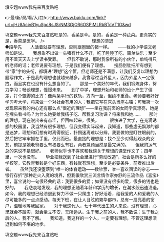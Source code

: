 填空题www我先来百度贴吧

👉最/新/观/看/入/口/👉http://www.baidu.com/link?url=jHz8AcivB1yuSpc8sJSrNM3GjOR6OSPiMLRbBTcVT1O&wd

填空题www我先来百度贴吧是的，香菜是草。是的，香菜是一种蔬菜。更真实的是，香菜是医学。
/>　　　　　　　　　　　理想的溃退　　　　　　　　　　　　　　　　　　　●段华先　　人活着就要有理想，否则跟圈里的猪一样。　　——我的小学语文老师如是说。　　我想象不出做一头猪有什么不好，吃了睡睡了吃，简单快乐；至少用不着天天去上学读书受罪。　　但我不敢说，那时我像所有的小伙伴，单纯得只听老师的话；老师说要有理想，于是我们便有了理想。　　搜肠刮肚把所有想到带“家”字的头衔，都填进“理想”这个筐，但老师还是不满意，让我们反复以理想为题写作文，于是我的理想也就越来越多。我曾写过当外星人，因为外星人一定很拽，而且实在也没有什么想当的了。　　那是一个美好的年代，我们锻炼身体，努力学习；畅谈理想，憧憬未来。　　到了中学，理想开始和老师的设计产生了偏差，打个蹩脚的比方：像两条平行的铁轨，方向一至，但绝不重叠。老师要我好好学习考大学，将来做一个对社会有用的人；我把它写在床头当座右铭；可我第一次发现原来我的内心还有那么点“很近的理想”——坐在我前面的女同学真漂亮，她是在埋头看书吗？为什么她要给我桔子吃、帮我复习功课？将来我和她……　　那时的理想，现在说出来有点涩，但回味起来，很美。　　　很快进了大学，在充满诱惑的校园里，我当然有很多理想，但我变得实际起来，我知道，那些虚无飘渺的都是迷梦，理想和幻想有时离得很近，扑朔迷离难以分辨。我要做的是盯住眼前的，然后把它牢牢抓在手里，仅此而已。最直接的理想是：找个至少对得起观众的女友，前提是她老爸要么有权要么有钱，两者兼顾当然是最完满的。　　但我的运气总的来说不是很好。　　老师似乎也不喜欢和我谈关于理想的课堂作文了；四年里，一次也没有。　　毕业把我送到了社会里进行“劳动改造”，社会是所多么好的学校呀，它教育我钱是个好东西，有钱就有理想，至少是必要条件，前者推出后者。　　虽然我还没堕落到“唯一的体育运动——数钞票，唯一喜欢阅读的杂志——银行存折”那种走火入魔的境界，但我很欣赏三流言情作家亦舒的三流作品《喜宝》里，喜宝说的一句很经典的话：我要很多的爱；如果没有很多的爱，很多的钱也是好的。　　我悲哀地发现，我的理想正随着年龄和学历的增长，在潮水般迅速溃退。　　如今，我的理想已经溃退到努力不做一只爬虫；好好活着，给我爱的人和爱我的人尽可能多的一点点感动。每天下班，在让人目眩的繁华都市，总有一扇亮着的窗户，温暖地等我回家。　　对于我这代人，七十年代出生的人来说，没有理想，心里就会不踏实，就会坐立不安，无所适从。生于我之前的人，我不敢说；生于我之后的人，我不了解。　　我知道，我这样的一个人，一定要有理想，不管这理想溃退到如何不堪的地步。　　


填空题www我先来百度贴吧
